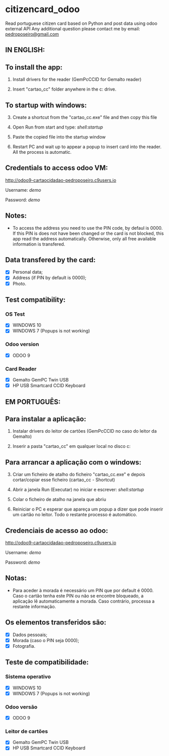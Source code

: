 # citizencard_odoo
Read portuguese citizen card based on Python and post data using odoo external API
Any additional question please contact me by email: pedroposeiro@gmail.com

## IN ENGLISH:

## To install the app:

1) Install drivers for the reader (GemPcCCID for Gemalto reader)

2) Insert "cartao_cc" folder anywhere in the c: drive.

## To startup with windows:

3) Create a shortcut from the "cartao_cc.exe" file and then copy this file

4) Open Run from start and type: *shell:startup*

5) Paste the copied file into the startup window

6) Restart PC and wait up to appear a popup to insert card into the reader. All the process is automatic.

## Credentials to access odoo VM:

http://odoo9-cartaocidadao-pedroposeiro.c9users.io

Username: *demo*

Password: *demo*

## Notes:
- To access the address you need to use the PIN code, by defaul is 0000. If this PIN is does not have been changed or the card is not blocked, this app read the address automatically. Otherwise, only all free available information is transfered.

## Data transfered by the card:
- [x] Personal data;
- [x] Address (if PIN by default is 0000);
- [x] Photo.

## Test compatibility:
### OS Test
- [x] WINDOWS 10 
- [x] WINDOWS 7 (Popups is not working)

### Odoo version
- [x] ODOO 9

### Card Reader
- [x] Gemalto GemPC Twin USB
- [x] HP USB Smartcard CCID Keyboard

## EM PORTUGUÊS:

## Para instalar a aplicação:

1) Instalar drivers do leitor de cartões (GemPcCCID no caso do leitor da Gemalto)

2) Inserir a pasta "cartao_cc" em qualquer local no disco c:

## Para arrancar a aplicação com o windows:

3) Criar um ficheiro de atalho do ficheiro "cartao_cc.exe" e depois cortar/copiar esse ficheiro (cartao_cc - Shortcut)

4) Abrir a janela Run (Executar) no iniciar e escrever: *shell:startup*

5) Colar o ficheiro de atalho na janela que abriu

6) Reiniciar o PC e esperar que apareça um popup a dizer que pode inserir um cartão no leitor. Todo o restante processo é automático.

## Credenciais de acesso ao odoo:

http://odoo9-cartaocidadao-pedroposeiro.c9users.io

Username: *demo*

Password: *demo*

## Notas:
- Para aceder à morada é necessário um PIN que por default é 0000. Caso o cartão tenha este PIN ou não se encontre bloqueado, a aplicação lê automaticamente a morada. Caso contrário, processa a restante informação.

## Os elementos transferidos são:
- [x] Dados pessoais;
- [x] Morada (caso o PIN seja 0000);
- [x] Fotografia.

## Teste de compatibilidade:
### Sistema operativo
- [x] WINDOWS 10 
- [x] WINDOWS 7 (Popups is not working)

### Odoo versão
- [x] ODOO 9

### Leitor de cartões
- [x] Gemalto GemPC Twin USB
- [x] HP USB Smartcard CCID Keyboard
